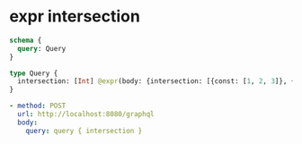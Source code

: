 # expr intersection


```graphql @server
schema {
  query: Query
}

type Query {
  intersection: [Int] @expr(body: {intersection: [{const: [1, 2, 3]}, {const: [3, 4, 5]}]})
}
```


```yml @assert
- method: POST
  url: http://localhost:8080/graphql
  body:
    query: query { intersection }
```
